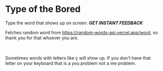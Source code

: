 # Type of the Bored

Type the word that shows up on screen. ***GET INSTANT FEEDBACK***


Fetches random word from https://random-words-api.vercel.app/word, so thank you for that whoever you are.

\
\
Sometimes words with letters like ç will show up. If you don't have that letter on your keyboard that is a you problem not a me problem.
